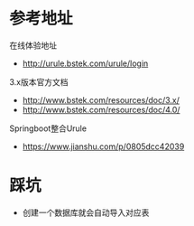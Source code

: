 # 参考地址
在线体验地址
- http://urule.bstek.com/urule/login

3.x版本官方文档
- http://www.bstek.com/resources/doc/3.x/
- http://www.bstek.com/resources/doc/4.0/

Springboot整合Urule
- https://www.jianshu.com/p/0805dcc42039

# 踩坑
- 创建一个数据库就会自动导入对应表

